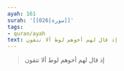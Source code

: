 ```yaml
---
ayah: 161
surah: '[[026|سورة]]'
tags:
- quran/ayah
text: إذ قال لهم أخوهم لوط ألا تتقون
---
```

> إذ قال لهم أخوهم لوط ألا تتقون
